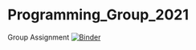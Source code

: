 # Programming_Group_2021
Group Assignment
[![Binder](https://mybinder.org/badge_logo.svg)](https://mybinder.org/v2/gh/YokChan/Programming_Group_2021/HEAD?labpath=Programming%20Final%20Project.ipynb)
